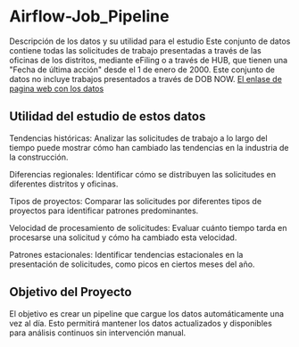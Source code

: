 # Airflow-Job_Pipeline

Descripción de los datos y su utilidad para el estudio
Este conjunto de datos contiene todas las solicitudes de trabajo presentadas a través de las oficinas de los distritos,
mediante eFiling o a través de HUB, que tienen una "Fecha de última acción" desde el 1 de enero de 2000. Este conjunto de datos no incluye trabajos presentados a través de DOB NOW.
[El enlase de pagina web con los datos](https://data.cityofnewyork.us/Housing-Development/DOB-Job-Application-Filings/ic3t-wcy2/about_data)

## Utilidad del estudio de estos datos

Tendencias históricas: Analizar las solicitudes de trabajo a lo largo del tiempo puede 
mostrar cómo han cambiado las tendencias en la industria de la construcción.

Diferencias regionales: Identificar cómo se distribuyen las solicitudes en diferentes distritos y oficinas.

Tipos de proyectos: Comparar las solicitudes por diferentes tipos de proyectos para identificar patrones predominantes.

Velocidad de procesamiento de solicitudes: Evaluar cuánto tiempo tarda en procesarse una solicitud y cómo ha cambiado esta velocidad.

Patrones estacionales: Identificar tendencias estacionales en la presentación de solicitudes, como picos en ciertos meses del año.

## Objetivo del Proyecto
El objetivo es crear un pipeline que cargue los datos automáticamente una vez al día. 
Esto permitirá mantener los datos actualizados y disponibles para análisis continuos sin intervención manual.
